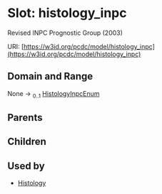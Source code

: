 
# Slot: histology_inpc


Revised INPC Prognostic Group (2003)

URI: [https://w3id.org/pcdc/model/histology_inpc](https://w3id.org/pcdc/model/histology_inpc)


## Domain and Range

None &#8594;  <sub>0..1</sub> [HistologyInpcEnum](HistologyInpcEnum.md)

## Parents


## Children


## Used by

 * [Histology](Histology.md)
